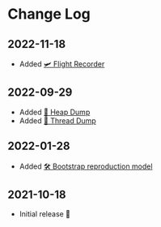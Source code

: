 # Change Log

## 2022-11-18

- Added [🛩️ Flight Recorder](https://kafka-docker-playground.io/#/reusables?id=%f0%9f%9b%a9%ef%b8%8f-flight-recorder)

## 2022-09-29

- Added [👻 Heap Dump](https://kafka-docker-playground.io/#/reusables?id=%f0%9f%91%bb-heap-dump)
- Added [🎯 Thread Dump](https://kafka-docker-playground.io/#/reusables?id=%f0%9f%8e%af-thread-dump)

## 2022-01-28

- Added [🛠 Bootstrap reproduction model](https://kafka-docker-playground.io/#/reusables?id=%F0%9F%9B%A0-bootstrap-reproduction-model)

## 2021-10-18

- Initial release 🥳